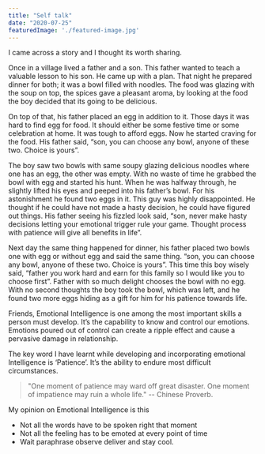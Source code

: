 ```yaml
---
title: "Self talk"
date: "2020-07-25"
featuredImage: './featured-image.jpg'
---
```


I came across a story and I thought its worth sharing. 

Once in a village lived a father and a son. This father wanted to teach a valuable lesson to his son. He came up with a plan. That night he prepared dinner for both; it was a bowl filled with noodles. The food was glazing with the soup on top, the spices gave a pleasant aroma, by looking at the food the boy decided that its going to be delicious. 

On top of that, his father placed an egg in addition to it. Those days it was hard to find egg for food. It should either be some festive time or some celebration at home. It was tough to afford eggs. Now he started craving for the food. His father said, “son, you can choose any bowl, anyone of these two. Choice is yours”. 

The boy saw two bowls with same soupy glazing delicious noodles where one has an egg, the other was empty. With no waste of time he grabbed the bowl with egg and started his hunt. When he was halfway through, he slightly lifted his eyes and peeped into his father’s bowl. For his astonishment he found two eggs in it. This guy was highly disappointed. He thought if he could have not made a hasty decision, he could have figured out things. His father seeing his fizzled look said, “son, never make hasty decisions letting your emotional trigger rule your game. Thought process with patience will give all benefits in life”. 

Next day the same thing happened for dinner, his father placed two bowls one with egg or without egg and said the same thing. “son, you can choose any bowl, anyone of these two. Choice is yours”. This time this boy wisely said, “father you work hard and earn for this family so I would like you to choose first”. Father with so much delight chooses the bowl with no egg. With no second thoughts the boy took the bowl, which was left, and he found two more eggs hiding as a gift for him for his patience towards life.

Friends, Emotional Intelligence is one among the most important skills a person must develop. It’s the capability to know and control our emotions. Emotions poured out of control can create a ripple effect and cause a pervasive damage in relationship.

The key word I have learnt while developing and incorporating emotional Intelligence is ‘Patience’. It’s the ability to endure most difficult circumstances. 

> "One moment of patience may ward off great disaster. One moment of impatience may ruin a whole life." -- Chinese Proverb.

My opinion on Emotional Intelligence is this

- Not all the words have to be spoken right that moment
- Not all the feeling has to be emoted at every point of time
- Wait paraphrase observe deliver and stay cool.
